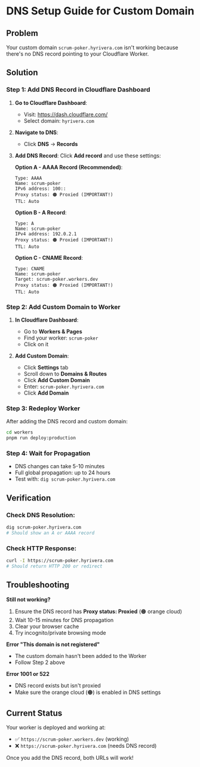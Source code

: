 # DNS Setup Guide for Custom Domain

## Problem
Your custom domain `scrum-poker.hyrivera.com` isn't working because there's no DNS record pointing to your Cloudflare Worker.

## Solution

### Step 1: Add DNS Record in Cloudflare Dashboard

1. **Go to Cloudflare Dashboard**:
   - Visit: https://dash.cloudflare.com/
   - Select domain: `hyrivera.com`

2. **Navigate to DNS**:
   - Click **DNS** → **Records**

3. **Add DNS Record**:
   Click **Add record** and use these settings:

   **Option A - AAAA Record (Recommended)**:
   ```
   Type: AAAA
   Name: scrum-poker
   IPv6 address: 100::
   Proxy status: 🟠 Proxied (IMPORTANT!)
   TTL: Auto
   ```

   **Option B - A Record**:
   ```
   Type: A
   Name: scrum-poker
   IPv4 address: 192.0.2.1
   Proxy status: 🟠 Proxied (IMPORTANT!)
   TTL: Auto
   ```

   **Option C - CNAME Record**:
   ```
   Type: CNAME
   Name: scrum-poker
   Target: scrum-poker.workers.dev
   Proxy status: 🟠 Proxied (IMPORTANT!)
   TTL: Auto
   ```

### Step 2: Add Custom Domain to Worker

1. **In Cloudflare Dashboard**:
   - Go to **Workers & Pages**
   - Find your worker: `scrum-poker`
   - Click on it

2. **Add Custom Domain**:
   - Click **Settings** tab
   - Scroll down to **Domains & Routes**
   - Click **Add Custom Domain**
   - Enter: `scrum-poker.hyrivera.com`
   - Click **Add Domain**

### Step 3: Redeploy Worker

After adding the DNS record and custom domain:

```bash
cd workers
pnpm run deploy:production
```

### Step 4: Wait for Propagation

- DNS changes can take 5-10 minutes
- Full global propagation: up to 24 hours
- Test with: `dig scrum-poker.hyrivera.com`

## Verification

### Check DNS Resolution:
```bash
dig scrum-poker.hyrivera.com
# Should show an A or AAAA record
```

### Check HTTP Response:
```bash
curl -I https://scrum-poker.hyrivera.com
# Should return HTTP 200 or redirect
```

## Troubleshooting

**Still not working?**
1. Ensure the DNS record has **Proxy status: Proxied** (🟠 orange cloud)
2. Wait 10-15 minutes for DNS propagation
3. Clear your browser cache
4. Try incognito/private browsing mode

**Error "This domain is not registered"**
- The custom domain hasn't been added to the Worker
- Follow Step 2 above

**Error 1001 or 522**
- DNS record exists but isn't proxied
- Make sure the orange cloud (🟠) is enabled in DNS settings

## Current Status

Your worker is deployed and working at:
- ✅ `https://scrum-poker.workers.dev` (working)
- ❌ `https://scrum-poker.hyrivera.com` (needs DNS record)

Once you add the DNS record, both URLs will work! 